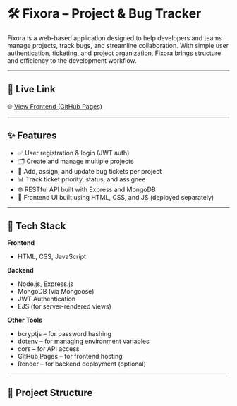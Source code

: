 # 🛠️ Fixora – Project & Bug Tracker

Fixora is a web-based application designed to help developers and teams manage projects, track bugs, and streamline collaboration. With simple user authentication, ticketing, and project organization, Fixora brings structure and efficiency to the development workflow.

---

## 🚀 Live Link

🌐 [View Frontend (GitHub Pages)](https://purvallll.github.io/fixora-frontend/)

---

## ✨ Features

- ✅ User registration & login (JWT auth)
- 🗂️ Create and manage multiple projects
- 🐞 Add, assign, and update bug tickets per project
- 📊 Track ticket priority, status, and assignee
- 🌐 RESTful API built with Express and MongoDB
- 📄 Frontend UI built using HTML, CSS, and JS (deployed separately)

---

## 🧰 Tech Stack

**Frontend**
- HTML, CSS, JavaScript

**Backend**
- Node.js, Express.js
- MongoDB (via Mongoose)
- JWT Authentication
- EJS (for server-rendered views)

**Other Tools**
- bcryptjs – for password hashing
- dotenv – for managing environment variables
- cors – for API access
- GitHub Pages – for frontend hosting
- Render – for backend deployment (optional)

---

## 📁 Project Structure

